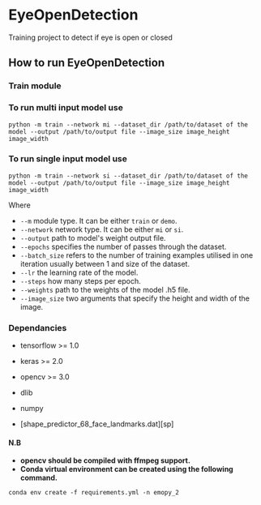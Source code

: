 # EyeOpenDetection
Training project to detect if eye is open or closed

## How to run EyeOpenDetection
### Train module

### To run multi input model use
```
python -m train --network mi --dataset_dir /path/to/dataset of the model --output /path/to/output file --image_size image_height image_width
```
### To run single input model use
```
python -m train --network si --dataset_dir /path/to/dataset of the model --output /path/to/output file --image_size image_height image_width
```

Where 
* ```--m``` module type. It can be either ```train``` or ```demo```. 
* ```--network``` network type. It can be either ```mi``` or ```si```. 
* ```--output``` path to model's weight output file.
* ```--epochs``` specifies the number of passes through the dataset.
* ```--batch_size``` refers to the number of training examples utilised in one iteration usually between 1 and size of the dataset.
* ```--lr``` the learning rate of the model.
* ```--steps``` how many steps per epoch.
* ```--weights``` path to the weights of the model .h5 file.
* ```--image_size``` two arguments that specify the height and width of the image.


### Dependancies

* tensorflow >= 1.0
* keras >= 2.0
* opencv >= 3.0
* dlib 
* numpy

* [shape_predictor_68_face_landmarks.dat][sp]

#### N.B

* **opencv should be compiled with ffmpeg support.**
* **Conda virtual environment can be created using the following command.**

 ```
 conda env create -f requirements.yml -n emopy_2
 ```

